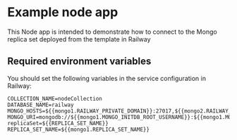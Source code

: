 # Example node app

This Node app is intended to demonstrate how to connect to the Mongo replica set deployed from the template in Railway

## Required environment variables

You should set the following variables in the service configuration in Railway:
```
COLLECTION_NAME=nodeCollection
DATABASE_NAME=railway
MONGO_HOSTS=${{mongo1.RAILWAY_PRIVATE_DOMAIN}}:27017,${{mongo2.RAILWAY_PRIVATE_DOMAIN}}:27017,${{mongo3.RAILWAY_PRIVATE_DOMAIN}}:27017
MONGO_URI=mongodb://${{mongo1.MONGO_INITDB_ROOT_USERNAME}}:${{mongo1.MONGO_INITDB_ROOT_PASSWORD}}@${{MONGO_HOSTS}}/?replicaSet=${{REPLICA_SET_NAME}}
REPLICA_SET_NAME=${{mongo1.REPLICA_SET_NAME}}
```